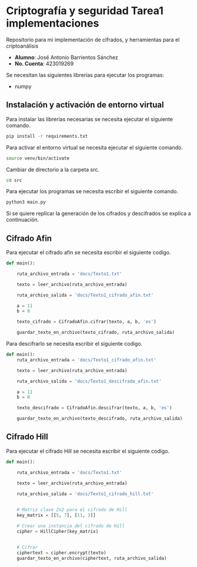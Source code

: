 # Criptografía y seguridad Tarea1 implementaciones
Repositorio para mi implementación de cifrados, y herramientas para el criptoanálisis

- **Alumno**: José Antonio Barrientos Sánchez
- **No. Cuenta**: 423019269

Se necesitan las siguientes librerías para ejecutar los programas:

- numpy

## Instalación y activación de entorno virtual

Para instalar las librerías necesarias se necesita ejecutar el siguiente comando.

```bash
pip install -r requirements.txt
```

Para activar el entorno virtual se necesita ejecutar el siguiente comando.

```bash
source venv/bin/activate
```
Cambiar de directorio a la carpeta src.

```bash
cd src
```

Para ejecutar los programas se necesita escribir el siguiente comando.

```bash
python3 main.py
```

Si se quiere replicar la generación de los cifrados y descifrados se explica a continuación.

## Cifrado Afin

Para ejecutar el cifrado afin se necesita escribir el siguiente codigo.

```python
def main():

    ruta_archivo_entrada = 'docs/Texto1.txt'

    texto = leer_archivo(ruta_archivo_entrada)

    ruta_archivo_salida = 'docs/Texto1_cifrado_afin.txt'

    a = 11
    b = 8

    texto_cifrado = CifradoAfin.cifrar(texto, a, b, 'es')

    guardar_texto_en_archivo(texto_cifrado, ruta_archivo_salida)

```

Para descifrarlo se necesita escribir el siguiente codigo.

```python
def main():
    ruta_archivo_entrada = 'docs/Texto1_cifrado_afin.txt'

    texto = leer_archivo(ruta_archivo_entrada)

    ruta_archivo_salida = 'docs/Texto1_descifrado_afin.txt'

    a = 11
    b = 8

    texto_descifrado = CifradoAfin.descifrar(texto, a, b, 'es')

    guardar_texto_en_archivo(texto_descifrado, ruta_archivo_salida)
```

## Cifrado Hill

Para ejecutar el cifrado Hill se necesita escribir el siguiente codigo.

```python
def main():

    ruta_archivo_entrada = 'docs/Texto1.txt'

    texto = leer_archivo(ruta_archivo_entrada)

    ruta_archivo_salida = 'docs/Texto1_cifrado_hill.txt'

    
    # Matriz clave 2x2 para el cifrado de Hill
    key_matrix = [[5, 7], [11, 3]]

    # Crear una instancia del cifrado de Hill
    cipher = HillCipher(key_matrix)


    # Cifrar
    ciphertext = cipher.encrypt(texto)
    guardar_texto_en_archivo(ciphertext, ruta_archivo_salida)

```

